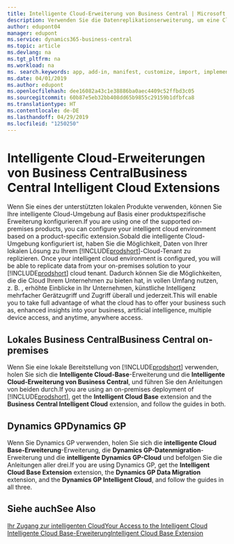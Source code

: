 ```yaml
---
title: Intelligente Cloud-Erweiterung von Business Central | Microsoft Docs
description: Verwenden Sie die Datenreplikationserweiterung, um eine Cloud-Kopie Ihrer Daten zu erstellen, sodass Sie mit der intelligente Cloud verbunden sind.
author: edupont04
manager: edupont
ms.service: dynamics365-business-central
ms.topic: article
ms.devlang: na
ms.tgt_pltfrm: na
ms.workload: na
ms. search.keywords: app, add-in, manifest, customize, import, implement
ms.date: 04/01/2019
ms.author: edupont
ms.openlocfilehash: dee16082a43c1e38886ba0aec4409c52ffbd3c05
ms.sourcegitcommit: 60b87e5eb32bb408dd65b9855c29159b1dfbfca8
ms.translationtype: HT
ms.contentlocale: de-DE
ms.lasthandoff: 04/29/2019
ms.locfileid: "1250250"
---
```

# <a name="business-central-intelligent-cloud-extensions"></a><span data-ttu-id="4343e-103">Intelligente Cloud-Erweiterungen von Business Central</span><span class="sxs-lookup"><span data-stu-id="4343e-103">Business Central Intelligent Cloud Extensions</span></span>

<span data-ttu-id="4343e-104">Wenn Sie eines der unterstützten lokalen Produkte verwenden, können Sie Ihre intelligente Cloud-Umgebung auf Basis einer produktspezifische Erweiterung konfigurieren.</span><span class="sxs-lookup"><span data-stu-id="4343e-104">If you are using one of the supported on-premises products, you can configure your intelligent cloud environment based on a product-specific extension.</span></span><span data-ttu-id="4343e-105">Sobald die intelligente Cloud-Umgebung konfiguriert ist, haben Sie die Möglichkeit, Daten von Ihrer lokalen Lösung zu Ihrem [!INCLUDE[prodshort](includes/prodshort.md)]-Cloud-Tenant zu replizieren.</span><span class="sxs-lookup"><span data-stu-id="4343e-105"> Once your intelligent cloud environment is configured, you will be able to replicate data from your on-premises solution to your [!INCLUDE[prodshort](includes/prodshort.md)] cloud tenant.</span></span> <span data-ttu-id="4343e-106">Dadurch können Sie die Möglichkeiten, die die Cloud Ihrem Unternehmen zu bieten hat, in vollen Umfang nutzen, z. B. , erhöhte Einblicke in Ihr Unternehmen, künstliche Intelligenz mehrfacher Gerätzugriff und Zugriff überall und jederzeit.</span><span class="sxs-lookup"><span data-stu-id="4343e-106">This will enable you to take full advantage of what the cloud has to offer your business such as, enhanced insights into your business, artificial intelligence, multiple device access, and anytime, anywhere access.</span></span>  

## <a name="business-central-on-premises"></a><span data-ttu-id="4343e-107">Lokales Business Central</span><span class="sxs-lookup"><span data-stu-id="4343e-107">Business Central on-premises</span></span>
<span data-ttu-id="4343e-108">Wenn Sie eine lokale Bereitstellung von [!INCLUDE[prodshort](includes/prodshort.md)] verwenden, holen Sie sich die **Intelligente Cloud-Base**-Erweiterung und die **Intelligente Cloud-Erweiterung von Business Central**, und führen Sie den Anleitungen von beiden durch.</span><span class="sxs-lookup"><span data-stu-id="4343e-108">If you are using an on-premises deployment of [!INCLUDE[prodshort](includes/prodshort.md)], get the **Intelligent Cloud Base** extension and the **Business Central Intelligent Cloud** extension, and follow the guides in both.</span></span>  

## <a name="dynamics-gp"></a><span data-ttu-id="4343e-109">Dynamics GP</span><span class="sxs-lookup"><span data-stu-id="4343e-109">Dynamics GP</span></span>
<span data-ttu-id="4343e-110">Wenn Sie Dynamics GP verwenden, holen Sie sich die **intelligente Cloud Base-Erweiterung**-Erweiterung, die  **Dynamics GP-Datenmigration**-Erweiterung und die **intelligente Dynamics GP-Cloud** und befolgen Sie die Anleitungen aller drei.</span><span class="sxs-lookup"><span data-stu-id="4343e-110">If you are using Dynamics GP, get the **Intelligent Cloud Base Extension** extension, the **Dynamics GP Data Migration** extension, and the **Dynamics GP Intelligent Cloud**, and follow the guides in all three.</span></span>  

## <a name="see-also"></a><span data-ttu-id="4343e-111">Siehe auch</span><span class="sxs-lookup"><span data-stu-id="4343e-111">See Also</span></span>

[<span data-ttu-id="4343e-112">Ihr Zugang zur intelligenten Cloud</span><span class="sxs-lookup"><span data-stu-id="4343e-112">Your Access to the Intelligent Cloud</span></span>](about-intelligent-cloud.md)  
[<span data-ttu-id="4343e-113">Intelligente Cloud Base-Erweiterung</span><span class="sxs-lookup"><span data-stu-id="4343e-113">Intelligent Cloud Base Extension</span></span>](ui-extensions-intelligent-cloud.md)  
